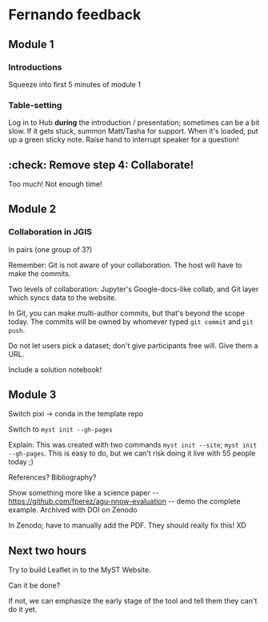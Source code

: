 # Fernando feedback

## Module 1

### Introductions

Squeeze into first 5 minutes of module 1


### Table-setting

Log in to Hub **during** the introduction / presentation; sometimes can be a bit slow.
If it gets stuck, summon Matt/Tasha for support.
When it's loaded, put up a green sticky note.
Raise hand to interrupt speaker for a question!


## :check: Remove step 4: Collaborate!

Too much! Not enough time!


## Module 2

### Collaboration in JGIS

In pairs (one group of 3?)

Remember: Git is not aware of your collaboration.
The host will have to make the commits.

Two levels of collaboration: Jupyter's Google-docs-like collab, and Git layer which
syncs data to the website.

In Git, you can make multi-author commits, but that's beyond the scope today. The
commits will be owned by whomever typed `git commit` and `git push`.

Do not let users pick a dataset; don't give participants free will.
Give them a URL.

Include a solution notebook!


## Module 3

Switch pixi -> conda in the template repo

Switch to `myst init --gh-pages`

Explain: This was created with two commands `myst init --site`; `myst init --gh-pages`.
This is easy to do, but we can't risk doing it live with 55 people today ;)

References? Bibliography?

Show something more like a science paper --
https://github.com/fperez/agu-nnow-evaluation -- demo the complete example. Archived
with DOI on Zenodo

In Zenodo; have to manually add the PDF. They should really fix this! XD


## Next two hours

Try to build Leaflet in to the MyST Website.

Can it be done?

If not, we can emphasize the early stage of the tool and tell them they can't do it yet.
